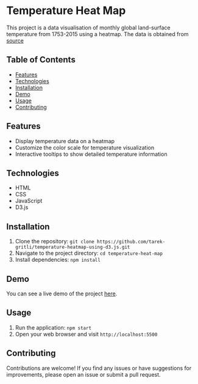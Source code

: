 # Temperature Heat Map

This project is a data visualisation of monthly global land-surface temperature from 1753-2015 using a heatmap. The data is obtained from [source](https://raw.githubusercontent.com/freeCodeCamp/ProjectReferenceData/master/global-temperature.json)

## Table of Contents
- [Features](#features)
- [Technologies](#technologies)
- [Installation](#installation)
- [Demo](#demo)
- [Usage](#usage)
- [Contributing](#contributing)

## Features

- Display temperature data on a heatmap
- Customize the color scale for temperature visualization
- Interactive tooltips to show detailed temperature information

## Technologies

- HTML
- CSS
- JavaScript
- D3.js


## Installation

1. Clone the repository: `git clone https://github.com/tarek-gritli/temperature-heatmap-using-d3.js.git`
2. Navigate to the project directory: `cd temperature-heat-map`
3. Install dependencies: `npm install`

## Demo

You can see a live demo of the project [here](https://temperature-heatmap-visualisation.netlify.app/).

## Usage

1. Run the application: `npm start`
2. Open your web browser and visit `http://localhost:5500`

## Contributing

Contributions are welcome! If you find any issues or have suggestions for improvements, please open an issue or submit a pull request.


